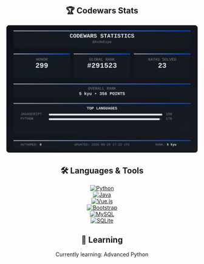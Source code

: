 <div align="center">

## 🏆 Codewars Stats  

![Codewars Stats](codewars_stats.svg)  

## 🛠️ Languages & Tools  

[![Python](https://img.shields.io/badge/Python-3776AB?style=flat&logo=python&logoColor=white)](https://github.com/AxdeExpe)  
[![Java](https://img.shields.io/badge/Java-ED8B00?style=flat&logo=openjdk&logoColor=white)](https://github.com/AxdeExpe)  
[![Vue.js](https://img.shields.io/badge/Vue.js-4FC08D?style=flat&logo=vue.js&logoColor=white)](https://github.com/AxdeExpe)  
[![Bootstrap](https://img.shields.io/badge/Bootstrap-7952B3?style=flat&logo=bootstrap&logoColor=white)](https://github.com/AxdeExpe)  
[![MySQL](https://img.shields.io/badge/MySQL-4479A1?style=flat&logo=mysql&logoColor=white)](https://github.com/AxdeExpe)  
[![SQLite](https://img.shields.io/badge/SQLite-003B57?style=flat&logo=sqlite&logoColor=white)](https://github.com/AxdeExpe)  

## 🌱 Learning  

Currently learning: Advanced Python  

</div>
